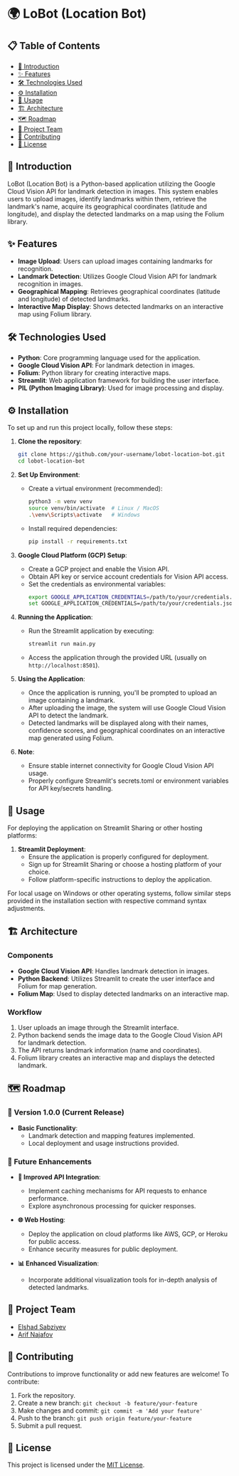 # 🌍 LoBot (Location Bot)

## 📋 Table of Contents

- [🚀 Introduction](#-introduction)
- [✨ Features](#-features)
- [🛠️ Technologies Used](#%EF%B8%8F-technologies-used)
- [⚙️ Installation](#%EF%B8%8F-installation)
- [🔧 Usage](#-usage)
- [🏗️ Architecture](#%EF%B8%8F-architecture)
- [🗺️ Roadmap](#%EF%B8%8F-roadmap)
- [👥 Project Team](#-project-team)
- [🤝 Contributing](#-contributing)
- [📝 License](#-license)

## 🚀 Introduction

LoBot (Location Bot) is a Python-based application utilizing the Google Cloud Vision API for landmark detection in images. This system enables users to upload images, identify landmarks within them, retrieve the landmark's name, acquire its geographical coordinates (latitude and longitude), and display the detected landmarks on a map using the Folium library.

## ✨ Features

- **Image Upload**: Users can upload images containing landmarks for recognition.
- **Landmark Detection**: Utilizes Google Cloud Vision API for landmark recognition in images.
- **Geographical Mapping**: Retrieves geographical coordinates (latitude and longitude) of detected landmarks.
- **Interactive Map Display**: Shows detected landmarks on an interactive map using Folium library.

## 🛠️ Technologies Used

- **Python**: Core programming language used for the application.
- **Google Cloud Vision API**: For landmark detection in images.
- **Folium**: Python library for creating interactive maps.
- **Streamlit**: Web application framework for building the user interface.
- **PIL (Python Imaging Library)**: Used for image processing and display.

## ⚙️ Installation

To set up and run this project locally, follow these steps:

1. **Clone the repository**:
    ```bash
    git clone https://github.com/your-username/lobot-location-bot.git
    cd lobot-location-bot
    ```

2. **Set Up Environment**:
   - Create a virtual environment (recommended):
     ```bash
     python3 -m venv venv
     source venv/bin/activate  # Linux / MacOS
     .\venv\Scripts\activate   # Windows
     ```
   - Install required dependencies:
     ```bash
     pip install -r requirements.txt
     ```

3. **Google Cloud Platform (GCP) Setup**:
   - Create a GCP project and enable the Vision API.
   - Obtain API key or service account credentials for Vision API access.
   - Set the credentials as environmental variables:
     ```bash
     export GOOGLE_APPLICATION_CREDENTIALS=/path/to/your/credentials.json  # Linux / MacOS
     set GOOGLE_APPLICATION_CREDENTIALS=/path/to/your/credentials.json    # Windows
     ```

4. **Running the Application**:
   - Run the Streamlit application by executing:
     ```bash
     streamlit run main.py
     ```
   - Access the application through the provided URL (usually on `http://localhost:8501`).

5. **Using the Application**:
   - Once the application is running, you'll be prompted to upload an image containing a landmark.
   - After uploading the image, the system will use Google Cloud Vision API to detect the landmark.
   - Detected landmarks will be displayed along with their names, confidence scores, and geographical coordinates on an interactive map generated using Folium.

6. **Note**:
   - Ensure stable internet connectivity for Google Cloud Vision API usage.
   - Properly configure Streamlit's secrets.toml or environment variables for API key/secrets handling.

## 🔧 Usage

For deploying the application on Streamlit Sharing or other hosting platforms:

1. **Streamlit Deployment**:
   - Ensure the application is properly configured for deployment.
   - Sign up for Streamlit Sharing or choose a hosting platform of your choice.
   - Follow platform-specific instructions to deploy the application.

For local usage on Windows or other operating systems, follow similar steps provided in the installation section with respective command syntax adjustments.

## 🏗️ Architecture

### Components

- **Google Cloud Vision API**: Handles landmark detection in images.
- **Python Backend**: Utilizes Streamlit to create the user interface and Folium for map generation.
- **Folium Map**: Used to display detected landmarks on an interactive map.

### Workflow

1. User uploads an image through the Streamlit interface.
2. Python backend sends the image data to the Google Cloud Vision API for landmark detection.
3. The API returns landmark information (name and coordinates).
4. Folium library creates an interactive map and displays the detected landmark.

## 🗺️ Roadmap

### 🚀 Version 1.0.0 (Current Release)

- **Basic Functionality**:
  - Landmark detection and mapping features implemented.
  - Local deployment and usage instructions provided.

### 🚀 Future Enhancements

- **📡 Improved API Integration**:
  - Implement caching mechanisms for API requests to enhance performance.
  - Explore asynchronous processing for quicker responses.

- **🌐 Web Hosting**:
  - Deploy the application on cloud platforms like AWS, GCP, or Heroku for public access.
  - Enhance security measures for public deployment.

- **📊 Enhanced Visualization**:
  - Incorporate additional visualization tools for in-depth analysis of detected landmarks.

## 👥 Project Team

- [Elshad Sabziyev](https://github.com/elshadsabziyev)
- [Arif Najafov](https://github.com/member-profile)

## 🤝 Contributing

Contributions to improve functionality or add new features are welcome! To contribute:

1. Fork the repository.
2. Create a new branch: `git checkout -b feature/your-feature`
3. Make changes and commit: `git commit -m 'Add your feature'`
4. Push to the branch: `git push origin feature/your-feature`
5. Submit a pull request.

## 📝 License

This project is licensed under the [MIT License](LICENSE).
